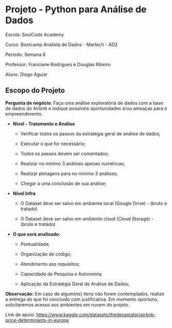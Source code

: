 # **Projeto - Python para Análise de Dados**

Escola: SoulCode Academy

Curso: Bootcamp Analista de Dados - Martech - AD2

Período: Semana 6

Professor: Franciane Rodrigues e Douglas Ribeiro

Aluno: Diego Aguiar

## **Escopo do Projeto**
**Pergunta de negócio**: Faça uma análise exploratória de dados com a base de dados do Airbnb e indique possíveis oportunidades e/ou ameaças para o empreendimento.

* **Nível - Tratamento e Análise**
  * Verificar todos os passos da estratégia geral de análise de dados;

  * Executar o que for necessário;

  * Todos os passos devem ser comentados;

  * Realizar no mínimo 3 análises apenas numéricas;

  * Realizar plotagens para no mínimo 3 análises;

  * Chegar a uma conclusão de sua análise;

* **Nivel Infra**
  * O Dataset deve ser salvo em ambiente local  (Google Drive) - (bruto e tratado)

  * O Dataset deve ser salvo em ambiente cloud (Cloud Storage) - (bruto e tratado)

* **O que será analisado:**
  * Pontualidade;

  * Organização de código;

  * Atendimento aos requisitos;

  * Capacidade de Pesquisa e Autonomia;

  * Aplicação da Estratégia Geral de Análise de Dados;

**Observação:** Em caso de algum(ns) itens não forem contemplados, realize a entrega do que foi concluído com justificativa. Em momento oportuno, solicitaremos acesso aos ambientes em nuvem do projeto.

Link de apoio: https://www.kaggle.com/datasets/thedevastator/airbnb-price-determinants-in-europe
